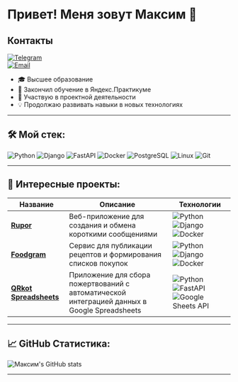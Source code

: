 # Привет! Меня зовут Максим 👋

## Контакты
[![Telegram](https://img.shields.io/badge/-Telegram-2CA5E0?style=flat&logo=telegram&logoColor=white)](https://t.me/maksimkol)  
[![Email](https://img.shields.io/badge/-Email-D14836?style=flat&logo=gmail&logoColor=white)](mailto:makskol43@gmail.com)

- 🎓 Высшее образование
- 🚀 Закончил обучение в Яндекс.Практикуме
- 📌 Участвую в проектной деятельности
- 💡 Продолжаю развивать навыки в новых технологиях

---

## 🛠 Мой стек:
![Python](https://img.shields.io/badge/python-%2314354C.svg?style=for-the-badge&logo=python&logoColor=white)
![Django](https://img.shields.io/badge/django-%23092E20.svg?style=for-the-badge&logo=django&logoColor=white)
![FastAPI](https://img.shields.io/badge/fastapi-%23009688.svg?style=for-the-badge&logo=fastapi&logoColor=white)
![Docker](https://img.shields.io/badge/docker-%232496ED.svg?style=for-the-badge&logo=docker&logoColor=white)
![PostgreSQL](https://img.shields.io/badge/postgresql-%23336791.svg?style=for-the-badge&logo=postgresql&logoColor=white)
![Linux](https://img.shields.io/badge/linux-%23FCC624.svg?style=for-the-badge&logo=linux&logoColor=black)
![Git](https://img.shields.io/badge/git-%23F05032.svg?style=for-the-badge&logo=git&logoColor=white)


---

## 🧩 Интересные проекты:
| Название                                                                                     | Описание                                                                                      | Технологии                                                                                      |
|---------------------------------------------------------------------------------------------|----------------------------------------------------------------------------------------------|------------------------------------------------------------------------------------------------|
| [**Rupor**](https://github.com/heydolono/rupor)                                              | Веб-приложение для создания и обмена короткими сообщениями                                              | ![Python](https://img.shields.io/badge/python-%2314354C.svg?style=for-the-badge&logo=python&logoColor=white) ![Django](https://img.shields.io/badge/django-%23092E20.svg?style=for-the-badge&logo=django&logoColor=white) ![Docker](https://img.shields.io/badge/docker-%232496ED.svg?style=for-the-badge&logo=docker&logoColor=white) |
| [**Foodgram**](https://github.com/heydolono/foodgram)                                        | Сервис для публикации рецептов и формирования списков покупок                               | ![Python](https://img.shields.io/badge/python-%2314354C.svg?style=for-the-badge&logo=python&logoColor=white) ![Django](https://img.shields.io/badge/django-%23092E20.svg?style=for-the-badge&logo=django&logoColor=white) ![Docker](https://img.shields.io/badge/docker-%232496ED.svg?style=for-the-badge&logo=docker&logoColor=white) |
| [**QRkot Spreadsheets**](https://github.com/heydolono/QRkot_spreadsheets)                   | Приложение для сбора пожертвований с автоматической интеграцией данных в Google Spreadsheets | ![Python](https://img.shields.io/badge/python-%2314354C.svg?style=for-the-badge&logo=python&logoColor=white) ![FastAPI](https://img.shields.io/badge/fastapi-%23009688.svg?style=for-the-badge&logo=fastapi&logoColor=white) ![Google Sheets API](https://img.shields.io/badge/google%20sheets-%234285F4.svg?style=for-the-badge&logo=googlesheets&logoColor=white) |


---

## 📈 GitHub Статистика:
![Максим's GitHub stats](https://github-readme-stats.vercel.app/api?username=heydolono&show_icons=true&theme=dark)

---
